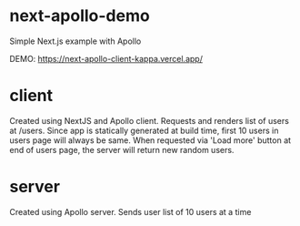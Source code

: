 # next-apollo-demo
Simple Next.js example with Apollo

DEMO:  https://next-apollo-client-kappa.vercel.app/

# client
Created using NextJS and Apollo client. Requests and renders list of users at /users. Since app is statically generated at build time, first 10 users in users page will always be same. When requested via 'Load more' button at end of users page, the server will return new random users.

# server
Created using Apollo server. Sends user list of 10 users at a time
